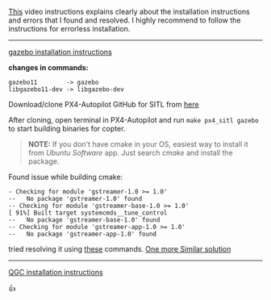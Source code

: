 [This](https://youtu.be/mKt4ZTaE2bk) video instructions explains clearly about the installation instructions and errors that I found and resolved. I highly recommend to follow the instructions for errorless installation.

---

[gazebo installation instructions](https://classic.gazebosim.org/tutorials?tut=install_ubuntu)

**changes in commands:** 

    gazebo11        -> gazebo
    libgazebo11-dev -> libgazebo-dev



Download/clone PX4-Autopilot GitHub for SITL from [here](https://github.com/PX4/PX4-Autopilot)

After cloning, open terminal in PX4-Autopilot and run ```make px4_sitl gazebo``` to start building binaries for copter.

> **NOTE:** If you don't have cmake in your OS, easiest way to install it from *Ubuntu Software* app. Just search *cmake* and install the package. 

Found issue while building cmake: 
```
- Checking for module 'gstreamer-1.0 >= 1.0'
--   No package 'gstreamer-1.0' found
-- Checking for module 'gstreamer-base-1.0 >= 1.0'
[ 91%] Built target systemcmds__tune_control
--   No package 'gstreamer-base-1.0' found
-- Checking for module 'gstreamer-app-1.0 >= 1.0'
--   No package 'gstreamer-app-1.0' found
```

tried resolving it using [these](https://askubuntu.com/questions/384059/error-compiling-a-package-configure-error-no-gstreamer-1-0-1-0-0) commands. [One more Similar solution](https://stackoverflow.com/questions/25558308/error-no-gstreamer-1-0-1-4-0-gstreamer-found)

---

[QGC installation instructions](https://docs.qgroundcontrol.com/master/en/getting_started/download_and_install.html)

:+1: